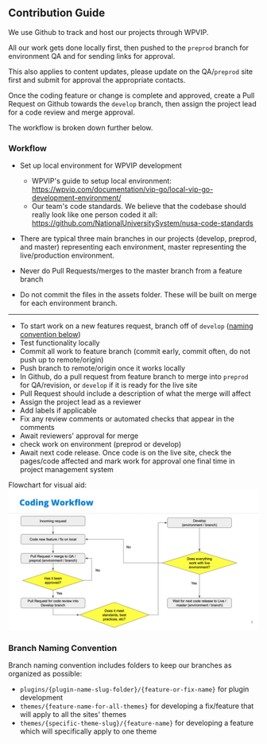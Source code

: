 ## Contribution Guide

We use Github to track and host our projects through WPVIP.

All our work gets done locally first, then pushed to the `preprod` branch for environment QA and for sending links for approval.

This also applies to content updates, please update on the QA/`preprod` site first and submit for approval the appropriate contacts.

Once the coding feature or change is complete and approved, create a Pull Request on Github towards the `develop` branch, then assign the project lead for a code review and merge approval.

The workflow is broken down further below.

### Workflow
- Set up local environment for WPVIP development
  - WPVIP's guide to setup local environment: https://wpvip.com/documentation/vip-go/local-vip-go-development-environment/
  - Our team's code standards. We believe that the codebase should really look like one person coded it all: https://github.com/NationalUniversitySystem/nusa-code-standards

- There are typical three main branches in our projects (develop, preprod, and master) representing each environment, master representing the live/production environment.
- Never do Pull Requests/merges to the master branch from a feature branch
- Do not commit the files in the assets folder. These will be built on merge for each environment branch.
---
- To start work on a new features request, branch off of `develop` ([naming convention below](#branch-naming-convention))
- Test functionality locally
- Commit all work to feature branch (commit early, commit often, do not push up to remote/origin)
- Push branch to remote/origin once it works locally
- In Github, do a pull request from feature branch to merge into `preprod` for QA/revision, or `develop` if it is ready for the live site
- Pull Request should include a description of what the merge will affect
- Assign the project lead as a reviewer
- Add labels if applicable
- Fix any review comments or automated checks that appear in the comments
- Await reviewers' approval for merge
- check work on environment (preprod or develop)
- Await next code release. Once code is on the live site, check the pages/code affected and mark work for approval one final time in project management system

Flowchart for visual aid:
![Coding Workflow](images/coding-workflow.jpg)

### Branch Naming Convention
Branch naming convention includes folders to keep our branches as organized as possible:
- `plugins/{plugin-name-slug-folder}/{feature-or-fix-name}` for plugin development
- `themes/{feature-name-for-all-themes}` for developing a fix/feature that will apply to all the sites' themes
- `themes/{specific-theme-slug}/{feature-name}` for developing a feature which will specifically apply to one theme
